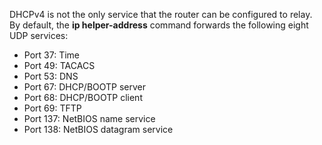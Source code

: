 DHCPv4 is not the only service that the router can be configured to relay. By default, the **ip helper-address** command forwards the following eight UDP services:

- Port 37: Time
- Port 49: TACACS
- Port 53: DNS
- Port 67: DHCP/BOOTP server
- Port 68: DHCP/BOOTP client
- Port 69: TFTP
- Port 137: NetBIOS name service
- Port 138: NetBIOS datagram service